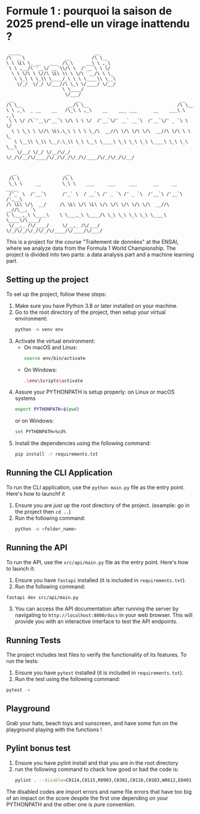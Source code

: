 # Formule 1 : pourquoi la saison de 2025 prend-elle un virage inattendu ?
```
 ____                            __
/\  _`\               __        /\ \__
\ \ \L\ \_ __   ___  /\_\     __\ \ ,_\
 \ \ ,__/\`'__\/ __`\\/\ \  /'__`\ \ \/
  \ \ \/\ \ \//\ \L\ \\ \ \/\  __/\ \ \_
   \ \_\ \ \_\\ \____/_\ \ \ \____\\ \__\
    \/_/  \/_/ \/___//\ \_\ \/____/ \/__/
                     \ \____/
                      \/___/
 __                       __                                     __
/\ \__                 __/\ \__                                 /\ \__
\ \ ,_\  _ __    __   /\_\ \ ,_\    __    ___ ___      __    ___\ \ ,_\
 \ \ \/ /\`'__\/'__`\ \/\ \ \ \/  /'__`\/' __` __`\  /'__`\/' _ `\ \ \/
  \ \ \_\ \ \//\ \L\.\_\ \ \ \ \_/\  __//\ \/\ \/\ \/\  __//\ \/\ \ \ \_
   \ \__\\ \_\\ \__/.\_\\ \_\ \__\ \____\ \_\ \_\ \_\ \____\ \_\ \_\ \__\
    \/__/ \/_/ \/__/\/_/ \/_/\/__/\/____/\/_/\/_/\/_/\/____/\/_/\/_/\/__/


  __                  __
 /\ \                /\ \
 \_\ \     __        \_\ \    ___     ___     ___      __     __    ____
 /'_` \  /'__`\      /'_` \  / __`\ /' _ `\ /' _ `\  /'__`\ /'__`\ /',__\
/\ \L\ \/\  __/     /\ \L\ \/\ \L\ \/\ \/\ \/\ \/\ \/\  __//\  __//\__, `\
\ \___,_\ \____\    \ \___,_\ \____/\ \_\ \_\ \_\ \_\ \____\ \____\/\____/
 \/__,_ /\/____/     \/__,_ /\/___/  \/_/\/_/\/_/\/_/\/____/\/____/\/___/

```



This is a project for the course "Traitement de données" at the ENSAI, where we analyze data from the Formula 1 World Championship. The project is divided into two parts: a data analysis part and a machine learning part.

## Setting up the project

To set up the project, follow these steps:

1. Make sure you have Python 3.8 or later installed on your machine.
2. Go to the root directory of the project, then setup your virtual environment:
   ```bash
   python -m venv env
   ```
3. Activate the virtual environment:
   - On macOS and Linux:
     ```bash
     source env/bin/activate
     ```
   - On Windows:
     ```bash
     .\env\Scripts\activate
     ```
4. Assure your PYTHONPATH is setup properly:
   on Linux or macOS systems
   ```bash
   export PYTHONPATH=$(pwd)
   ```
   or on Windows:
   ```bash
   set PYTHONPATH=%cd%
   ```
6. Install the dependencies using the following command:
   ```bash
   pip install -r requirements.txt
   ```

## Running the CLI Application

To run the CLI application, use the ```python main.py``` file as the entry point. Here's how to launchf it

1. Ensure you are just up the root directory of the project. (example: go in the project then `cd ..`)
2. Run the following command:
   ```bash
   python -m <folder_name>
   ```

## Running the API


To run the API, use the `src/api/main.py` file as the entry point. Here's how to launch it:

1. Ensure you have `fastapi` installed (it is included in `requirements.txt`).
2. Run the following command:
```bash
fastapi dev src/api/main.py
```
3. You can access the API documentation after running the server by navigating to `http://localhost:8000/docs` in your web browser. This will provide you with an interactive interface to test the API endpoints.


## Running Tests


The project includes test files to verify the functionality of its features. To run the tests:

1. Ensure you have ```pytest``` installed (it is included in `requirements.txt`).
2. Run the test using the following command:

```bash
pytest -v
```


## Playground

Grab your hats, beach toys and sunscreen, and have some fun on the playground playing with the functions !

## Pylint bonus test

1. Ensure you have pylint install and that you are in the root directory
2. run the following command to chack how good or bad the code is:
   ```bash
   pylint . --disable=C0114,C0115,R0903,C0301,C0116,C0103,W0612,E0401
   ```

The disabled codes are import errors and name file errors that have too big of an impact on the score despite the first one depending on your PYTHONPATH and the other one is pure convention.
